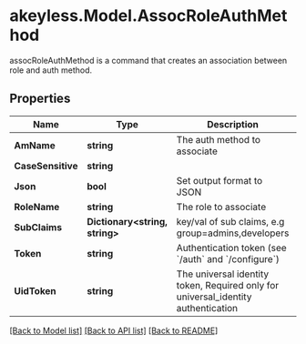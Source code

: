 # akeyless.Model.AssocRoleAuthMethod
assocRoleAuthMethod is a command that creates an association between role and auth method.

## Properties

Name | Type | Description | Notes
------------ | ------------- | ------------- | -------------
**AmName** | **string** | The auth method to associate | 
**CaseSensitive** | **string** |  | [optional] 
**Json** | **bool** | Set output format to JSON | [optional] 
**RoleName** | **string** | The role to associate | 
**SubClaims** | **Dictionary&lt;string, string&gt;** | key/val of sub claims, e.g group&#x3D;admins,developers | [optional] 
**Token** | **string** | Authentication token (see &#x60;/auth&#x60; and &#x60;/configure&#x60;) | [optional] 
**UidToken** | **string** | The universal identity token, Required only for universal_identity authentication | [optional] 

[[Back to Model list]](../README.md#documentation-for-models) [[Back to API list]](../README.md#documentation-for-api-endpoints) [[Back to README]](../README.md)

